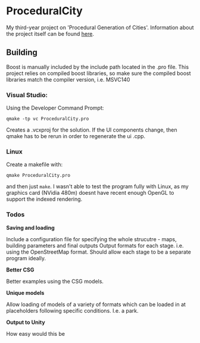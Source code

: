 # ProceduralCity
My third-year project on 'Procedural Generation of Cities'. Information about the project itself can be found [here](https://robcarlan.github.io/procedural.html).

## Building
Boost is manually included by the include path located in the .pro file. This project relies on compiled boost libraries, so make sure the compiled boost libraries match the compiler version, i.e. MSVC140

### Visual Studio:
Using the Developer Command Prompt:

  `qmake -tp vc ProceduralCity.pro`
  
  Creates a .vcxproj for the solution. If the UI components change, then qmake has to be rerun in order to regenerate the ui .cpp.

### Linux
Create a makefile with:

`qmake ProceduralCity.pro` 

and then just `make`. I wasn't able to test the program fully with Linux, as my graphics card (NVidia 480m) doesnt have recent enough OpenGL to support the indexed rendering.

### Todos

**Saving and loading**

Include a configuration file for specifying the whole strucutre - maps, building parameters and final outputs
Output formats for each stage. i.e. using the OpenStreetMap format. Should allow each stage to be a separate program ideally.

**Better CSG**

Better examples using the CSG models. 

**Unique models**

Allow loading of models of a variety of formats which can be loaded in at placeholders following specific conditions. I.e. a park.

**Output to Unity**

How easy would this be

